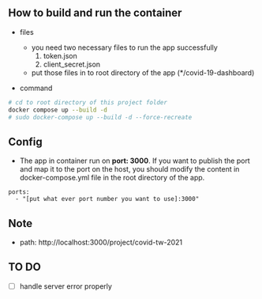 
## How to build and run the container

* files
    * you need two necessary files to run the app successfully
        1. token.json
        2. client_secret.json
    * put those files in to root directory of the app (*/covid-19-dashboard)

* command
```bash
# cd to root directory of this project folder
docker compose up --build -d
# sudo docker-compose up --build -d --force-recreate
```


## Config
* The app in container run on **port: 3000**. If you want to publish the port and map it to the port on the host, you should modify the content in docker-compose.yml file in the root directory of the app.

```
ports:
  - "[put what ever port number you want to use]:3000"
```


## Note
* path: http://localhost:3000/project/covid-tw-2021

## TO DO
* [ ] handle server error properly
